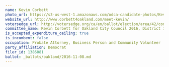 ```yaml
---
name: Kevin Corbett
photo_url: https://s3-us-west-1.amazonaws.com/odca-candidate-photos/Kevin-Corbett.png
website_url: http://www.corbett4oakland.com/meet-kevin/
votersedge_url: http://votersedge.org/ca/en/ballot/election/area/42/contests/contest/13235/candidate/130755?&county=Alameda%20County&election_authority_id=1
committee_name: Kevin Corbett for Oakland City Council 2016, District 1
is_accepted_expenditure_ceiling: true
is_incumbent: false
occupation: Probate Attorney, Business Person and Community Volunteer
party_affiliation: Democrat
filer_id: 1386081
ballot: _ballots/oakland/2016-11-08.md
---
```

